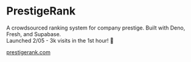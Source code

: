 # PrestigeRank

A crowdsourced ranking system for company prestige. Built with Deno, Fresh, and
Supabase. \
Launched 2/05 - 3k visits in the 1st hour! 🚀

[prestigerank.com](https://prestigerank.com)

